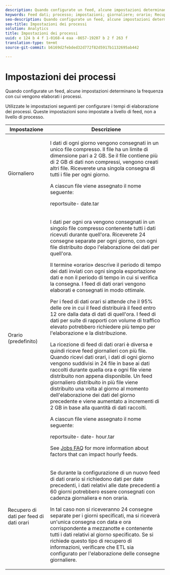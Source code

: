 ```yaml
---
description: Quando configurate un feed, alcune impostazioni determinano la frequenza con cui vengono elaborati i processi.
keywords: Feed dati; processo; impostazioni; giornaliere; orario; Recupero di dati per feed di dati orari; backfill
seo-description: Quando configurate un feed, alcune impostazioni determinano la frequenza con cui vengono elaborati i processi.
seo-title: Impostazioni dei processi
solution: Analytics
title: Impostazioni dei processi
uuid: e 124 b 4 f 1-0168-4 eaa -8657-19207 b 2 f 263 f
translation-type: tm+mt
source-git-commit: b6169d2febded32d772f82d5917b1132695ab442

---
```



# Impostazioni dei processi

Quando configurate un feed, alcune impostazioni determinano la frequenza con cui vengono elaborati i processi.

Utilizzate le impostazioni seguenti per configurare i tempi di elaborazione dei processi. Queste impostazioni sono impostate a livello di feed, non a livello di processo.

<table id="table_2070F73212F245E98DADC6B5DFDB1C72"> 
 <thead> 
  <tr> 
   <th colname="col1" class="entry"> Impostazione </th> 
   <th colname="col2" class="entry"> Descrizione </th> 
  </tr> 
 </thead>
 <tbody> 
  <tr> 
   <td colname="col1"> Giornaliero </td> 
   <td colname="col2"> <p>I dati di ogni giorno vengono consegnati in un unico file compresso. Il file ha un limite di dimensione pari a 2 GB. Se il file contiene più di 2 GB di dati non compressi, vengono creati altri file. Riceverete una singola consegna di tutti i file per ogni giorno. </p> <p>A ciascun file viene assegnato il nome seguente: </p> <p> <span class="filepath"><span class="varname"> reportsuite</span>-<span class="varname"> date</span>.tar</span> </p> </td> 
  </tr> 
  <tr> 
   <td colname="col1"> Orario (predefinito) </td> 
   <td colname="col2"> <p>I dati per ogni ora vengono consegnati in un singolo file compresso contenente tutti i dati ricevuti durante quell'ora. Riceverete 24 consegne separate per ogni giorno, con ogni file distribuito dopo l'elaborazione dei dati per quell'ora. </p> <p>Il termine «orario» descrive il periodo di tempo dei dati inviati con ogni singola esportazione dati e non il periodo di tempo in cui si verifica la consegna. I feed di dati orari vengono elaborati e consegnati in modo ottimale. </p> <p>Per i feed di dati orari si attende che il 95% delle ore in cui il feed distribuirà il feed entro 12 ore dalla data di dati di quell'ora. I feed di dati per suite di rapporti con volume di traffico elevato potrebbero richiedere più tempo per l'elaborazione e la distribuzione. </p> <p>La ricezione di feed di dati orari è diversa e quindi riceve feed giornalieri con più file. Quando ricevi dati orari, i dati di ogni giorno vengono suddivisi in 24 file in base ai dati raccolti durante quella ora e ogni file viene distribuito non appena disponibile. Un feed giornaliero distribuito in più file viene distribuito una volta al giorno al momento dell'elaborazione dei dati del giorno precedente e viene aumentato a incrementi di 2 GB in base alla quantità di dati raccolti. </p> <p>A ciascun file viene assegnato il nome seguente: </p> <p> <span class="filepath"><span class="varname"> reportsuite</span>-<span class="varname"> date</span>-<span class="varname"> hour</span>.tar</span> </p> <p>See <a href="../../../export/analytics-data-feed/c-df-contents/jobs-faq.md#concept_7C67A012CCF64B0C8DA33E5A6CF7FD9E" format="dita" scope="local"> Jobs FAQ</a> for more information about factors that can impact hourly feeds. </p> </td> 
  </tr> 
  <tr> 
   <td colname="col1"> Recupero di dati per feed di dati orari </td> 
   <td colname="col2"> <p>Se durante la configurazione di un nuovo feed di dati orario si richiedono dati per date precedenti, i dati relativi alle date precedenti a 60 giorni potrebbero essere consegnati con cadenza giornaliera e non oraria. </p> <p>In tal caso non si riceveranno 24 consegne separate per i giorni specificati, ma si riceverà un'unica consegna con data e ora corrispondente a mezzanotte e contenente tutti i dati relativi al giorno specificato. Se si richiede questo tipo di recupero di informazioni, verificare che ETL sia configurato per l'elaborazione delle consegne giornaliere. </p> </td> 
  </tr> 
 </tbody> 
</table>

